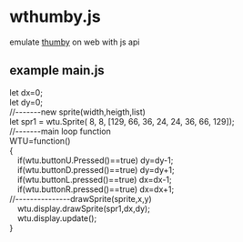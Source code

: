 # wthumby.js
emulate [thumby](https://thumby.us/) on web with js api<br>
## example main.js

let dx=0;<br>
let dy=0;<br>
//-------new sprite(width,heigth,list)<br>
let spr1 = wtu.Sprite( 8, 8, [129, 66, 36, 24, 24, 36, 66, 129]);<br>
//-------main loop function<br>
WTU=function()<br>
{<br>
	&emsp;if(wtu.buttonU.Pressed()==true) dy=dy-1;<br>
	&emsp;if(wtu.buttonD.pressed()==true) dy=dy+1;<br>
	&emsp;if(wtu.buttonL.pressed()==true) dx=dx-1;<br>
	&emsp;if(wtu.buttonR.pressed()==true) dx=dx+1;<br>
  //---------------drawSprite(sprite,x,y)<br>
	&emsp;wtu.display.drawSprite(spr1,dx,dy);<br>
	&emsp;wtu.display.update();<br>
}
